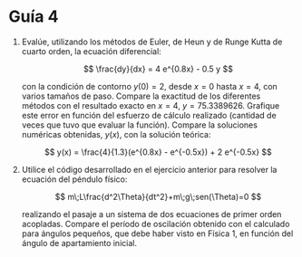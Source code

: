 # Guía 4

1.  Evalúe, utilizando los métodos de Euler, de Heun y de Runge Kutta de cuarto orden, la ecuación diferencial:

    $$
      \frac{dy}{dx} = 4 e^{0.8x} - 0.5 y
    $$

    con la condición de contorno $y(0) = 2$, desde $x = 0$ hasta $x = 4$, con varios tamaños de paso. Compare la exactitud de los diferentes métodos con el resultado exacto en $x = 4$, $y=75.3389626$. Grafique este error en función del esfuerzo de cálculo realizado (cantidad de veces que tuvo que evaluar la función). Compare la soluciones numéricas obtenidas, $y(x)$, con la solución teórica:

    $$
      y(x) = \frac{4}{1.3}(e^{0.8x} - e^{-0.5x}) + 2 e^{-0.5x}
    $$
    
1.  Utilice el código desarrollado en el ejercicio anterior para resolver la ecuación del péndulo físico:

    $$
      m\;L\frac{d^2\Theta}{dt^2}+m\;g\;sen(\Theta)=0
    $$
    
    realizando el pasaje a un sistema de dos ecuaciones de primer orden acopladas. Compare el período de oscilación obtenido con el calculado para ángulos pequeños, que debe haber visto en Física 1, en función del ángulo de apartamiento inicial.
